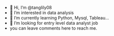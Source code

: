 - 👋 Hi, I’m @tanglily08
- 👀 I’m interested in data analysis
- 🌱 I’m currently learning Python, Mysql, Tableau...
- 💞️ I’m looking for entry level data analyst job
- you can leave comments here to reach me.

<!---
tanglily08/tanglily08 is a ✨ special ✨ repository because its `README.md` (this file) appears on your GitHub profile.
You can click the Preview link to take a look at your changes.
--->
